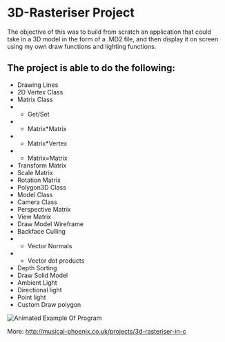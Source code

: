 # 3D-Rasteriser Project
The objective of this was to build from scratch an application that could take in a 3D model in the form of a .MD2 file, and then display it on screen using my own draw functions and lighting functions.

## The project is able to do the following:
* Drawing Lines
* 2D Vertex Class
* Matrix Class
* - Get/Set
* - Matrix*Matrix
* - Matrix*Vertex
* - Matrix=Matrix
* Transform Matrix
* Scale Matrix
* Rotation Matrix
* Polygon3D Class
* Model Class
* Camera Class
* Perspective Matrix
* View Matrix
* Draw Model Wireframe
* Backface Culling
* - Vector Normals
* - Vector dot products
* Depth Sorting
* Draw Solid Model
* Ambient Light
* Directional light
* Point light
* Custom Draw polygon


![Animated Example Of Program](http://musical-phoenix.co.uk/wp-content/uploads/2022/05/rastSmall.gif)

More: http://musical-phoenix.co.uk/projects/3d-rasteriser-in-c